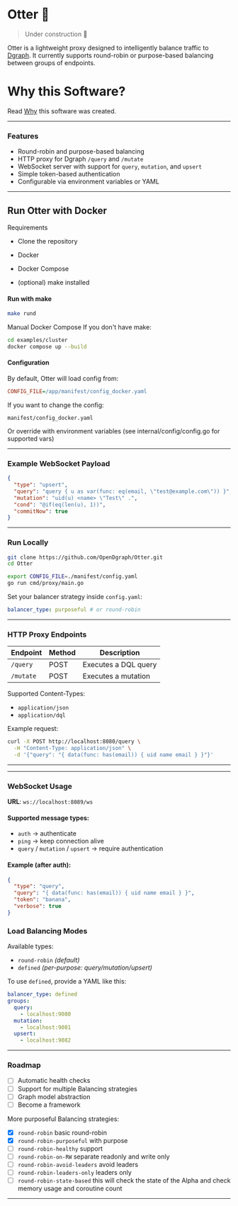 # Otter 🦦

> Under construction 🚧

Otter is a lightweight proxy designed to intelligently balance traffic to [Dgraph](https://dgraph.io). It currently supports round-robin or purpose-based balancing between groups of endpoints.

# Why this Software?

Read [Why](why.md) this software was created.

---

### Features

-  Round-robin and purpose-based balancing
-  HTTP proxy for Dgraph `/query` and `/mutate`
-  WebSocket server with support for `query`, `mutation`, and `upsert`
-  Simple token-based authentication
-  Configurable via environment variables or YAML

---

## Run Otter with Docker

Requirements

* Clone the repository

* Docker

* Docker Compose

* (optional) make installed

#### Run with make

```bash
make rund
```

 Manual Docker Compose
If you don't have make:

```bash
cd examples/cluster
docker compose up --build
```

#### Configuration
By default, Otter will load config from:

```ini
CONFIG_FILE=/app/manifest/config_docker.yaml
```

If you want to change the config:

```
manifest/config_docker.yaml
```

Or override with environment variables (see internal/config/config.go for supported vars)

---

### Example WebSocket Payload

```json
{
  "type": "upsert",
  "query": "query { u as var(func: eq(email, \"test@example.com\")) }",
  "mutation": "uid(u) <name> \"Test\" .",
  "cond": "@if(eq(len(u), 1))",
  "commitNow": true
}
```

---

### Run Locally

```bash
git clone https://github.com/OpenDgraph/Otter.git
cd Otter
```

```bash
export CONFIG_FILE=./manifest/config.yaml
go run cmd/proxy/main.go
```

Set your balancer strategy inside `config.yaml`:

```yaml
balancer_type: purposeful # or round-robin
```

---

###  HTTP Proxy Endpoints

| Endpoint   | Method | Description         |
|------------|--------|---------------------|
| `/query`   | POST   | Executes a DQL query |
| `/mutate`  | POST   | Executes a mutation  |

Supported Content-Types:

- `application/json`
- `application/dql`

Example request:
```bash
curl -X POST http://localhost:8080/query \
  -H "Content-Type: application/json" \
  -d '{"query": "{ data(func: has(email)) { uid name email } }"}'
```

---

---

### WebSocket Usage

**URL**: `ws://localhost:8089/ws`

#### Supported message types:

- `auth` -> authenticate
- `ping` -> keep connection alive
- `query` / `mutation` / `upsert` → require authentication

#### Example (after auth):

```json
{
  "type": "query",
  "query": "{ data(func: has(email)) { uid name email } }",
  "token": "banana",
  "verbose": true
}
```

###  Load Balancing Modes

Available types:

- `round-robin` *(default)*
- `defined` *(per-purpose: query/mutation/upsert)*

To use `defined`, provide a YAML like this:

```yaml
balancer_type: defined
groups:
  query:
    - localhost:9080
  mutation:
    - localhost:9081
  upsert:
    - localhost:9082
```

---

###  Roadmap

- [ ] Automatic health checks
- [ ] Support for multiple Balancing strategies
- [ ] Graph model abstraction
- [ ] Become a framework

More purposeful Balancing strategies:
- [x] `round-robin` basic round-robin
- [x] `round-robin-purposeful` with purpose
- [ ] `round-robin-healthy` support
- [ ] `round-robin-on-RW` separate readonly and write only
- [ ] `round-robin-avoid-leaders` avoid leaders
- [ ] `round-robin-leaders-only` leaders only
- [ ] `round-robin-state-based` this will check the state of the Alpha and check memory usage and coroutine count
---